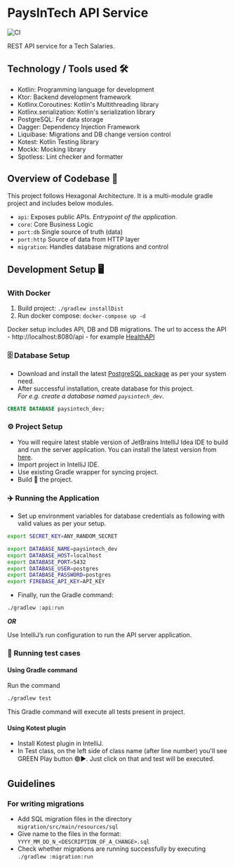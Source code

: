 # PaysInTech API Service

![CI](https://github.com/Tech-Salaries-India/TSBackend/workflows/CI/badge.svg?branch=main)

REST API service for a Tech Salaries.

## Technology / Tools used 🛠

- Kotlin: Programming language for development
- Ktor: Backend development framework
- Kotlinx.Coroutines: Kotlin's Multithreading library
- Kotlinx.serialization: Kotlin's serialization library
- PostgreSQL: For data storage
- Dagger: Dependency Injection Framework
- Liquibase: Migrations and DB change version control
- Kotest: Kotlin Testing library
- Mockk: Mocking library
- Spotless: Lint checker and formatter

## Overview of Codebase 📙

This project follows Hexagonal Architecture. It is a multi-module gradle project and includes below modules.

- `api`: Exposes public APIs. _Entrypoint of the application_.
- `core`: Core Business Logic
- `port:db` Single source of truth (data)
- `port:http` Source of data from HTTP layer
- `migration`: Handles database migrations and control

## Development Setup 🖥

### With Docker
1. Build project: `./gradlew installDist`
2. Run docker compose: `docker-compose up -d`

Docker setup includes API, DB and DB migrations. The url to access the API - http://localhost:8080/api -  for example [HealthAPI](http://localhost:8080/api/health)

### 🗄️ Database Setup

- Download and install the latest [PostgreSQL package](https://www.postgresql.org/download/) as per your system need.
- After successful installation, create database for this project.  
  _For e.g. create a database named `paysintech_dev`._

```sql
CREATE DATABASE paysintech_dev;
```

### ⚙️ Project Setup

- You will require latest stable version of JetBrains IntelliJ Idea IDE to build and run the server application. You can install the latest version from [here](https://www.jetbrains.com/idea/).
- Import project in IntelliJ IDE.
- Use existing Gradle wrapper for syncing project.
- Build 🔨 the project.

### ✈️ Running the Application

- Set up environment variables for database credentials as following with valid values as per your setup.

```bash
export SECRET_KEY=ANY_RANDOM_SECRET

export DATABASE_NAME=paysintech_dev
export DATABASE_HOST=localhost
export DATABASE_PORT=5432
export DATABASE_USER=postgres
export DATABASE_PASSWORD=postgres
export FIREBASE_API_KEY=API_KEY
```

- Finally, run the Gradle command:

```bash
./gradlew :api:run
```

***OR***

Use IntelliJ’s run configuration to run the API server application.

### 🧪 Running test cases

#### Using Gradle command

Run the command

```bash
./gradlew test
```

This Gradle command will execute all tests present in project.


#### Using Kotest plugin

- Install Kotest plugin in IntelliJ.
- In Test class, on the left side of class name (after line number) you'll see GREEN Play button 🟢▶️.
  Just click on that and test will be executed.


## Guidelines

### For writing migrations

- Add SQL migration files in the directory `migration/src/main/resources/sql`
- Give name to the files in the format: `YYYY_MM_DD_N_<DESCRIPTION_OF_A_CHANGE>.sql`
- Check whether migrations are running successfully by executing `./gradlew :migration:run`
